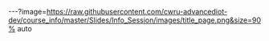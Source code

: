 
---?image=https://raw.githubusercontent.com/cwru-advancediot-dev/course_info/master/Slides/Info_Session/images/title_page.png&size=90% auto


